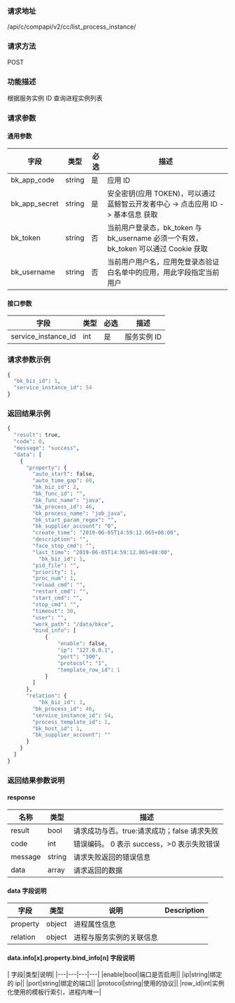 
### 请求地址

/api/c/compapi/v2/cc/list_process_instance/



### 请求方法

POST


### 功能描述

根据服务实例 ID 查询进程实例列表

### 请求参数


#### 通用参数

| 字段 | 类型 | 必选 |  描述 |
|-----------|------------|--------|------------|
| bk_app_code  |  string    | 是 | 应用 ID     |
| bk_app_secret|  string    | 是 | 安全密钥(应用 TOKEN)，可以通过 蓝鲸智云开发者中心 -&gt; 点击应用 ID -&gt; 基本信息 获取 |
| bk_token     |  string    | 否 | 当前用户登录态，bk_token 与 bk_username 必须一个有效，bk_token 可以通过 Cookie 获取 |
| bk_username  |  string    | 否 | 当前用户用户名，应用免登录态验证白名单中的应用，用此字段指定当前用户 |

#### 接口参数

| 字段                 |  类型      | 必选	   |  描述                 |
|----------------------|------------|--------|-----------------------|
| service_instance_id | int  | 是   | 服务实例 ID |


### 请求参数示例

```python
{
  "bk_biz_id": 1,
  "service_instance_id": 54
}
```

### 返回结果示例

```python
{
  "result": true,
  "code": 0,
  "message": "success",
  "data": [
    {
      "property": {
        "auto_start": false,
        "auto_time_gap": 60,
        "bk_biz_id": 2,
        "bk_func_id": "",
        "bk_func_name": "java",
        "bk_process_id": 46,
        "bk_process_name": "job_java",
        "bk_start_param_regex": "",
        "bk_supplier_account": "0",
        "create_time": "2019-06-05T14:59:12.065+08:00",
        "description": "",
        "face_stop_cmd": "",
        "last_time": "2019-06-05T14:59:12.065+08:00",
	      "bk_biz_id": 1,
        "pid_file": "",
        "priority": 1,
        "proc_num": 1,
        "reload_cmd": "",
        "restart_cmd": "",
        "start_cmd": "",
        "stop_cmd": "",
        "timeout": 30,
        "user": "",
        "work_path": "/data/bkce",
        "bind_info": [
            {
                "enable": false,  
                "ip": "127.0.0.1",  
                "port": "100",  
                "protocol": "1", 
                "template_row_id": 1  
            }
        ]
      },
      "relation": {
	      "bk_biz_id": 1,
        "bk_process_id": 46,
        "service_instance_id": 54,
        "process_template_id": 1,
        "bk_host_id": 1,
        "bk_supplier_account": ""
      }
    }
  ]
}
```

### 返回结果参数说明

#### response

| 名称  | 类型  | 描述 |
|---|---|---|
| result | bool | 请求成功与否。true:请求成功；false 请求失败 |
| code | int | 错误编码。 0 表示 success，>0 表示失败错误 |
| message | string | 请求失败返回的错误信息 |
| data | array | 请求返回的数据 |

#### data 字段说明

| 字段|类型|说明|Description|
|---|---|---|---|
|property|object|进程属性信息||
|relation|object|进程与服务实例的关联信息||


#### data.info[x].property.bind_info[n] 字段说明
| 字段|类型|说明|
|---|---|---|---|
|enable|bool|端口是否启用||
|ip|string|绑定的 ip||
|port|string|绑定的端口||
|protocol|string|使用的协议||
|row_id|int|实例化使用的模板行索引，进程内唯一|